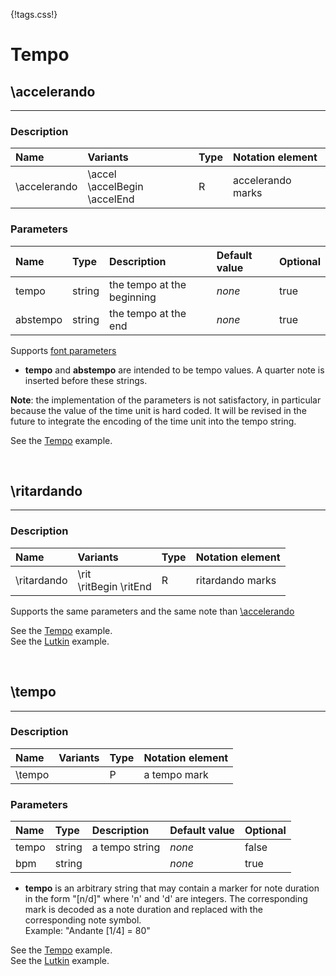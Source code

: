 {!tags.css!}

# Tempo


## \accelerando

-------

### Description

| Name | Variants | Type | Notation element |
| :----| :--------| :----| :----------------|
| \accelerando | \accel <br /> \accelBegin \accelEnd | R | accelerando marks |




### Parameters

| Name        	| Type   | Description    | Default value  | Optional |
| :------------ |:-------| :--------------| :------------- | :--------| 
| tempo | string | the tempo at the beginning | *none* | true |
| abstempo | string | the tempo at the end | *none* | true |
Supports [font parameters](../../tagsparams#text-parameters)

- **tempo** and **abstempo** are intended to be tempo values. A quarter note is inserted before these strings.

**Note**: the implementation of the parameters is not satisfactory, in particular because the value of the time unit is hard coded.
It will be revised in the future to integrate the encoding of the time unit into the tempo string.

See the [Tempo](../../../examples/tempo/) example.





<br />


## \ritardando

-------

### Description

| Name | Variants | Type | Notation element |
| :----| :--------| :----| :----------------|
| \ritardando | \rit <br /> \ritBegin \ritEnd | R | ritardando marks |

Supports the same parameters and the same note than [\accelerando](#accelerando)

See the [Tempo](../../../examples/tempo/) example. <br />
See the [Lutkin](../../../examples/lutkin/) example.




<br />


## \tempo

-------

### Description

| Name | Variants | Type | Notation element |
| :----| :--------| :----| :----------------|
| \tempo |  | P | a tempo mark |




### Parameters

| Name        	| Type   | Description    | Default value  | Optional |
| :------------ |:-------| :--------------| :------------- | :--------| 
| tempo | string | a tempo string | *none* | false |
| bpm | string |  | *none* | true |

- **tempo** is an arbitrary string that may contain a marker for note duration in the form "[n/d]" where 'n' and 'd' are integers.
The corresponding mark is decoded as a note duration and replaced with the corresponding note symbol. <br/>Example: "Andante [1/4] = 80"

See the [Tempo](../../../examples/tempo/) example. <br />
See the [Lutkin](../../../examples/lutkin/) example.



